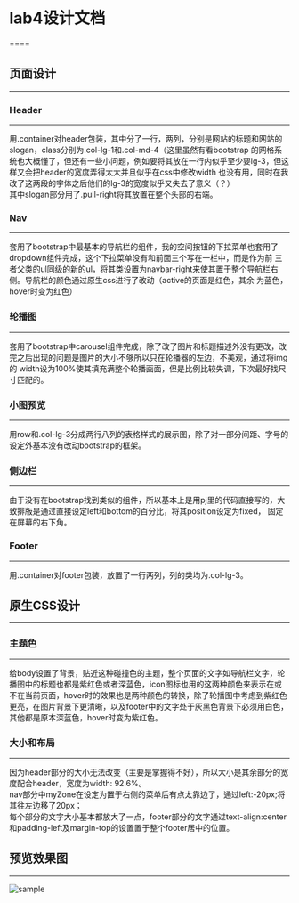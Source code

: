 # lab4设计文档
====
## 页面设计
----
### Header
----
用.container对header包装，其中分了一行，两列，分别是网站的标题和网站的slogan，class分别为.col-lg-1和.col-md-4（这里虽然有看bootstrap
的网格系统也大概懂了，但还有一些小问题，例如要将其放在一行内似乎至少要lg-3，但这样又会把header的宽度弄得太大并且似乎在css中修改width
也没有用，同时在我改了这两段的字体之后他们的lg-3的宽度似乎又失去了意义（？）<br>
其中slogan部分用了.pull-right将其放置在整个头部的右端。<br>
### Nav
----
套用了bootstrap中最基本的导航栏的组件，我的空间按钮的下拉菜单也套用了dropdown组件完成，这个下拉菜单没有和前面三个写在一栏中，而是作为前
三者父类的ul同级的新的ul，将其类设置为navbar-right来使其置于整个导航栏右侧。导航栏的颜色通过原生css进行了改动（active的页面是红色，其余
为蓝色，hover时变为红色）<br>
### 轮播图
----
套用了bootstrap中carousel组件完成，除了改了图片和标题描述外没有更改，改完之后出现的问题是图片的大小不够所以只在轮播器的左边，不美观，通过将img的
width设为100%使其填充满整个轮播画面，但是比例比较失调，下次最好找尺寸匹配的。<br>
### 小图预览
----
用row和.col-lg-3分成两行八列的表格样式的展示图，除了对一部分间距、字号的设定外基本没有改动bootstrap的框架。<br>
### 侧边栏 
----
由于没有在bootstrap找到类似的组件，所以基本上是用pj里的代码直接写的，大致排版是通过直接设定left和bottom的百分比，将其position设定为fixed，
固定在屏幕的右下角。<br>
### Footer
----
用.container对footer包装，放置了一行两列，列的类均为.col-lg-3。<br>

## 原生CSS设计
----
### 主题色
----
给body设置了背景，贴近这种碰撞色的主题，整个页面的文字如导航栏文字，轮播图中的标题也都是紫红色或者深蓝色，icon图标也用的这两种颜色来表示在或
不在当前页面，hover时的效果也是两种颜色的转换，除了轮播图中考虑到紫红色更亮，在图片背景下更清晰，以及footer中的文字处于灰黑色背景下必须用白色，
其他都是原本深蓝色，hover时变为紫红色。<br>
### 大小和布局
----
因为header部分的大小无法改变（主要是掌握得不好），所以大小是其余部分的宽度配合header，宽度为width: 92.6%。<br>
nav部分中myZone在设定为置于右侧的菜单后有点太靠边了，通过left:-20px;将其往左边移了20px；<br>
每个部分的文字大小基本都放大了一点，footer部分的文字通过text-align:center和padding-left及margin-top的设置置于整个footer居中的位置。<br>

## 预览效果图
----
 ![sample](images/Pre-view.png)